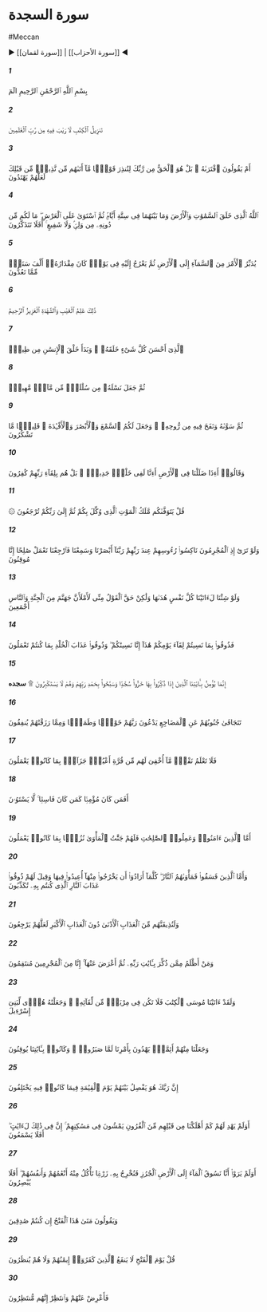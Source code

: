 # سورة السجدة
#Meccan
▶ [[سورة لقمان]] | [[سورة الأحزاب]] ◀
##### 1
<span class="ayah hovertext" data-hover="A. L. M.">بِسْمِ ٱللَّهِ ٱلرَّحْمَٰنِ ٱلرَّحِيمِ الٓمٓ</span>
##### 2
<span class="ayah hovertext" data-hover="(This is) the Revelation of the Book in which there is no doubt,- from the Lord of the Worlds.">تَنزِيلُ ٱلْكِتَٰبِ لَا رَيْبَ فِيهِ مِن رَّبِّ ٱلْعَٰلَمِينَ</span>
##### 3
<span class="ayah hovertext" data-hover="Or do they say, 'He has forged it'? Nay, it is the Truth from thy Lord, that thou mayest admonish a people to whom no warner has come before thee: in order that they may receive guidance.">أَمْ يَقُولُونَ ٱفْتَرَىٰهُ ۚ بَلْ هُوَ ٱلْحَقُّ مِن رَّبِّكَ لِتُنذِرَ قَوْمًۭا مَّآ أَتَىٰهُم مِّن نَّذِيرٍۢ مِّن قَبْلِكَ لَعَلَّهُمْ يَهْتَدُونَ</span>
##### 4
<span class="ayah hovertext" data-hover="It is Allah Who has created the heavens and the earth, and all between them, in six Days, and is firmly established on the Throne (of Authority): ye have none, besides Him, to protect or intercede (for you): will ye not then receive admonition?">ٱللَّهُ ٱلَّذِى خَلَقَ ٱلسَّمَٰوَٰتِ وَٱلْأَرْضَ وَمَا بَيْنَهُمَا فِى سِتَّةِ أَيَّامٍۢ ثُمَّ ٱسْتَوَىٰ عَلَى ٱلْعَرْشِ ۖ مَا لَكُم مِّن دُونِهِۦ مِن وَلِىٍّۢ وَلَا شَفِيعٍ ۚ أَفَلَا تَتَذَكَّرُونَ</span>
##### 5
<span class="ayah hovertext" data-hover="He rules (all) affairs from the heavens to the earth: in the end will (all affairs) go up to Him, on a Day, the space whereof will be (as) a thousand years of your reckoning.">يُدَبِّرُ ٱلْأَمْرَ مِنَ ٱلسَّمَآءِ إِلَى ٱلْأَرْضِ ثُمَّ يَعْرُجُ إِلَيْهِ فِى يَوْمٍۢ كَانَ مِقْدَارُهُۥٓ أَلْفَ سَنَةٍۢ مِّمَّا تَعُدُّونَ</span>
##### 6
<span class="ayah hovertext" data-hover="Such is He, the Knower of all things, hidden and open, the Exalted (in power), the Merciful;-">ذَٰلِكَ عَٰلِمُ ٱلْغَيْبِ وَٱلشَّهَٰدَةِ ٱلْعَزِيزُ ٱلرَّحِيمُ</span>
##### 7
<span class="ayah hovertext" data-hover="He Who has made everything which He has created most good: He began the creation of man with (nothing more than) clay,">ٱلَّذِىٓ أَحْسَنَ كُلَّ شَىْءٍ خَلَقَهُۥ ۖ وَبَدَأَ خَلْقَ ٱلْإِنسَٰنِ مِن طِينٍۢ</span>
##### 8
<span class="ayah hovertext" data-hover="And made his progeny from a quintessence of the nature of a fluid despised:">ثُمَّ جَعَلَ نَسْلَهُۥ مِن سُلَٰلَةٍۢ مِّن مَّآءٍۢ مَّهِينٍۢ</span>
##### 9
<span class="ayah hovertext" data-hover="But He fashioned him in due proportion, and breathed into him something of His spirit. And He gave you (the faculties of) hearing and sight and feeling (and understanding): little thanks do ye give!">ثُمَّ سَوَّىٰهُ وَنَفَخَ فِيهِ مِن رُّوحِهِۦ ۖ وَجَعَلَ لَكُمُ ٱلسَّمْعَ وَٱلْأَبْصَٰرَ وَٱلْأَفْـِٔدَةَ ۚ قَلِيلًۭا مَّا تَشْكُرُونَ</span>
##### 10
<span class="ayah hovertext" data-hover="And they say: 'What! when we lie, hidden and lost, in the earth, shall we indeed be in a Creation renewed? Nay, they deny the Meeting with their Lord.">وَقَالُوٓا۟ أَءِذَا ضَلَلْنَا فِى ٱلْأَرْضِ أَءِنَّا لَفِى خَلْقٍۢ جَدِيدٍۭ ۚ بَلْ هُم بِلِقَآءِ رَبِّهِمْ كَٰفِرُونَ</span>
##### 11
<span class="ayah hovertext" data-hover="Say: 'The Angel of Death, put in charge of you, will (duly) take your souls: then shall ye be brought back to your Lord.'">۞ قُلْ يَتَوَفَّىٰكُم مَّلَكُ ٱلْمَوْتِ ٱلَّذِى وُكِّلَ بِكُمْ ثُمَّ إِلَىٰ رَبِّكُمْ تُرْجَعُونَ</span>
##### 12
<span class="ayah hovertext" data-hover="If only thou couldst see when the guilty ones will bend low their heads before their Lord, (saying:) 'Our Lord! We have seen and we have heard: Now then send us back (to the world): we will work righteousness: for we do indeed (now) believe.'">وَلَوْ تَرَىٰٓ إِذِ ٱلْمُجْرِمُونَ نَاكِسُوا۟ رُءُوسِهِمْ عِندَ رَبِّهِمْ رَبَّنَآ أَبْصَرْنَا وَسَمِعْنَا فَٱرْجِعْنَا نَعْمَلْ صَٰلِحًا إِنَّا مُوقِنُونَ</span>
##### 13
<span class="ayah hovertext" data-hover="If We had so willed, We could certainly have brought every soul its true guidance: but the Word from Me will come true, 'I will fill Hell with Jinns and men all together.'">وَلَوْ شِئْنَا لَءَاتَيْنَا كُلَّ نَفْسٍ هُدَىٰهَا وَلَٰكِنْ حَقَّ ٱلْقَوْلُ مِنِّى لَأَمْلَأَنَّ جَهَنَّمَ مِنَ ٱلْجِنَّةِ وَٱلنَّاسِ أَجْمَعِينَ</span>
##### 14
<span class="ayah hovertext" data-hover="'Taste ye then - for ye forgot the Meeting of this Day of yours, and We too will forget you - taste ye the Penalty of Eternity for your (evil) deeds!'">فَذُوقُوا۟ بِمَا نَسِيتُمْ لِقَآءَ يَوْمِكُمْ هَٰذَآ إِنَّا نَسِينَٰكُمْ ۖ وَذُوقُوا۟ عَذَابَ ٱلْخُلْدِ بِمَا كُنتُمْ تَعْمَلُونَ</span>
##### 15
<span class="ayah hovertext" data-hover="Only those believe in Our Signs, who, when they are recited to them, fall down in prostration, and celebrate the praises of their Lord, nor are they (ever) puffed up with pride.">إِنَّمَا يُؤْمِنُ بِـَٔايَٰتِنَا ٱلَّذِينَ إِذَا ذُكِّرُوا۟ بِهَا خَرُّوا۟ سُجَّدًۭا وَسَبَّحُوا۟ بِحَمْدِ رَبِّهِمْ وَهُمْ لَا يَسْتَكْبِرُونَ ۩ **سجده** </span>
##### 16
<span class="ayah hovertext" data-hover="Their limbs do forsake their beds of sleep, the while they call on their Lord, in Fear and Hope: and they spend (in charity) out of the sustenance which We have bestowed on them.">تَتَجَافَىٰ جُنُوبُهُمْ عَنِ ٱلْمَضَاجِعِ يَدْعُونَ رَبَّهُمْ خَوْفًۭا وَطَمَعًۭا وَمِمَّا رَزَقْنَٰهُمْ يُنفِقُونَ</span>
##### 17
<span class="ayah hovertext" data-hover="Now no person knows what delights of the eye are kept hidden (in reserve) for them - as a reward for their (good) deeds.">فَلَا تَعْلَمُ نَفْسٌۭ مَّآ أُخْفِىَ لَهُم مِّن قُرَّةِ أَعْيُنٍۢ جَزَآءًۢ بِمَا كَانُوا۟ يَعْمَلُونَ</span>
##### 18
<span class="ayah hovertext" data-hover="Is then the man who believes no better than the man who is rebellious and wicked? Not equal are they.">أَفَمَن كَانَ مُؤْمِنًۭا كَمَن كَانَ فَاسِقًۭا ۚ لَّا يَسْتَوُۥنَ</span>
##### 19
<span class="ayah hovertext" data-hover="For those who believe and do righteous deeds are Gardens as hospitable homes, for their (good) deeds.">أَمَّا ٱلَّذِينَ ءَامَنُوا۟ وَعَمِلُوا۟ ٱلصَّٰلِحَٰتِ فَلَهُمْ جَنَّٰتُ ٱلْمَأْوَىٰ نُزُلًۢا بِمَا كَانُوا۟ يَعْمَلُونَ</span>
##### 20
<span class="ayah hovertext" data-hover="As to those who are rebellious and wicked, their abode will be the Fire: every time they wish to get away therefrom, they will be forced thereinto, and it will be said to them: 'Taste ye the Penalty of the Fire, the which ye were wont to reject as false.'">وَأَمَّا ٱلَّذِينَ فَسَقُوا۟ فَمَأْوَىٰهُمُ ٱلنَّارُ ۖ كُلَّمَآ أَرَادُوٓا۟ أَن يَخْرُجُوا۟ مِنْهَآ أُعِيدُوا۟ فِيهَا وَقِيلَ لَهُمْ ذُوقُوا۟ عَذَابَ ٱلنَّارِ ٱلَّذِى كُنتُم بِهِۦ تُكَذِّبُونَ</span>
##### 21
<span class="ayah hovertext" data-hover="And indeed We will make them taste of the Penalty of this (life) prior to the supreme Penalty, in order that they may (repent and) return.">وَلَنُذِيقَنَّهُم مِّنَ ٱلْعَذَابِ ٱلْأَدْنَىٰ دُونَ ٱلْعَذَابِ ٱلْأَكْبَرِ لَعَلَّهُمْ يَرْجِعُونَ</span>
##### 22
<span class="ayah hovertext" data-hover="And who does more wrong than one to whom are recited the Signs of his Lord, and who then turns away therefrom? Verily from those who transgress We shall exact (due) Retribution.">وَمَنْ أَظْلَمُ مِمَّن ذُكِّرَ بِـَٔايَٰتِ رَبِّهِۦ ثُمَّ أَعْرَضَ عَنْهَآ ۚ إِنَّا مِنَ ٱلْمُجْرِمِينَ مُنتَقِمُونَ</span>
##### 23
<span class="ayah hovertext" data-hover="We did indeed aforetime give the Book to Moses: be not then in doubt of its reaching (thee): and We made it a guide to the Children of Israel.">وَلَقَدْ ءَاتَيْنَا مُوسَى ٱلْكِتَٰبَ فَلَا تَكُن فِى مِرْيَةٍۢ مِّن لِّقَآئِهِۦ ۖ وَجَعَلْنَٰهُ هُدًۭى لِّبَنِىٓ إِسْرَٰٓءِيلَ</span>
##### 24
<span class="ayah hovertext" data-hover="And We appointed, from among them, leaders, giving guidance under Our command, so long as they persevered with patience and continued to have faith in Our Signs.">وَجَعَلْنَا مِنْهُمْ أَئِمَّةًۭ يَهْدُونَ بِأَمْرِنَا لَمَّا صَبَرُوا۟ ۖ وَكَانُوا۟ بِـَٔايَٰتِنَا يُوقِنُونَ</span>
##### 25
<span class="ayah hovertext" data-hover="Verily thy Lord will judge between them on the Day of Judgment, in the matters wherein they differ (among themselves)">إِنَّ رَبَّكَ هُوَ يَفْصِلُ بَيْنَهُمْ يَوْمَ ٱلْقِيَٰمَةِ فِيمَا كَانُوا۟ فِيهِ يَخْتَلِفُونَ</span>
##### 26
<span class="ayah hovertext" data-hover="Does it not teach them a lesson, how many generations We destroyed before them, in whose dwellings they (now) go to and fro? Verily in that are Signs: Do they not then listen?">أَوَلَمْ يَهْدِ لَهُمْ كَمْ أَهْلَكْنَا مِن قَبْلِهِم مِّنَ ٱلْقُرُونِ يَمْشُونَ فِى مَسَٰكِنِهِمْ ۚ إِنَّ فِى ذَٰلِكَ لَءَايَٰتٍ ۖ أَفَلَا يَسْمَعُونَ</span>
##### 27
<span class="ayah hovertext" data-hover="And do they not see that We do drive rain to parched soil (bare of herbage), and produce therewith crops, providing food for their cattle and themselves? Have they not the vision?">أَوَلَمْ يَرَوْا۟ أَنَّا نَسُوقُ ٱلْمَآءَ إِلَى ٱلْأَرْضِ ٱلْجُرُزِ فَنُخْرِجُ بِهِۦ زَرْعًۭا تَأْكُلُ مِنْهُ أَنْعَٰمُهُمْ وَأَنفُسُهُمْ ۖ أَفَلَا يُبْصِرُونَ</span>
##### 28
<span class="ayah hovertext" data-hover="They say: 'When will this decision be, if ye are telling the truth?'">وَيَقُولُونَ مَتَىٰ هَٰذَا ٱلْفَتْحُ إِن كُنتُمْ صَٰدِقِينَ</span>
##### 29
<span class="ayah hovertext" data-hover="Say: 'On the Day of Decision, no profit will it be to Unbelievers if they (then) believe! nor will they be granted a respite.'">قُلْ يَوْمَ ٱلْفَتْحِ لَا يَنفَعُ ٱلَّذِينَ كَفَرُوٓا۟ إِيمَٰنُهُمْ وَلَا هُمْ يُنظَرُونَ</span>
##### 30
<span class="ayah hovertext" data-hover="So turn away from them, and wait: they too are waiting.">فَأَعْرِضْ عَنْهُمْ وَٱنتَظِرْ إِنَّهُم مُّنتَظِرُونَ</span>
